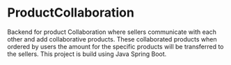 # ProductCollaboration
Backend for product Collaboration where sellers communicate with each other and add collaborative products.
These collaborated products when ordered by users the amount for the specific products will be transferred to the sellers.
This project is build using Java Spring Boot.
